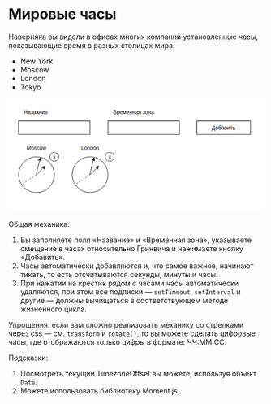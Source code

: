 # Мировые часы

Наверняка вы видели в офисах многих компаний установленные часы, показывающие время в разных столицах мира:

- New York
- Moscow
- London
- Tokyo

![Watches](./pic/watches.png)

Общая механика:

1. Вы заполняете поля «Название» и «Временная зона», указываете смещение в часах относительно Гринвича и нажимаете кнопку «Добавить».
2. Часы автоматически добавляются и, что самое важное, начинают тикать, то есть отсчитываются секунды, минуты и часы.
3. При нажатии на крестик рядом с часами часы автоматически удаляются, при этом все подписки — `setTimeout`, `setInterval` и другие — должны вычищаться в соответствующем методе жизненного цикла.

Упрощения: если вам сложно реализовать механику со стрелками через css — см. `transform` и `rotate()`, то вы можете сделать цифровые часы, где отображаются только цифры в формате: ЧЧ:ММ:СС.

Подсказки:

1. Посмотреть текущий TimezoneOffset вы можете, используя объект `Date`.
2. Можете использовать библиотеку Moment.js.
